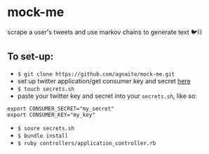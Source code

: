 # mock-me
scrape a user's tweets and use markov chains to generate text 🐦⛓

## To set-up:
- `$ git clone https://github.com/agnaite/mock-me.git`
- set up twitter application/get consumer key and secret [here](https://apps.twitter.com)
- `$ touch secrets.sh`
- paste your twitter key and secret into your `secrets.sh`, like so:
```
export CONSUMER_SECRET="my_secret"
export CONSUMER_KEY="my_key"
```
- `$ soure secrets.sh`
- `$ bundle install`
- `$ ruby controllers/application_controller.rb`
